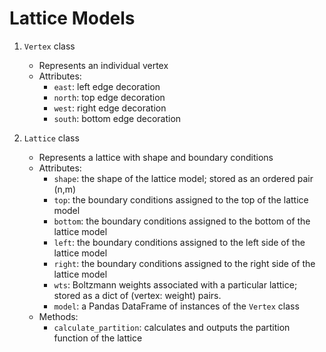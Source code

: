 # Lattice Models

1. `Vertex` class
    - Represents an individual vertex
    - Attributes:
        - `east`: left edge decoration
        - `north`: top edge decoration
        - `west`: right edge decoration
        - `south`: bottom edge decoration


2. `Lattice` class
    - Represents a lattice with shape and boundary conditions
    - Attributes:
        - `shape`: the shape of the lattice model; stored as an ordered pair (n,m)
        - `top`: the boundary conditions assigned to the top of the lattice model
        - `bottom`: the boundary conditions assigned to the bottom of the lattice model
        - `left`: the boundary conditions assigned to the left side of the lattice model
        - `right`: the boundary conditions assigned to the right side of the lattice model
        - `wts`: Boltzmann weights associated with a particular lattice; stored as a dict of (vertex: weight) pairs.
        - `model`: a Pandas DataFrame of instances of the `Vertex` class
    - Methods:
        - `calculate_partition`: calculates and outputs the partition function of the lattice